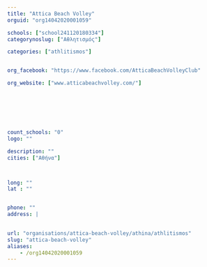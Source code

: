 ```yaml
---
title: "Attica Beach Volley"
orguid: "org14042020001059"

schools: ["school241120180334"]
categorynoslug: ["Αθλητισμός"]

categories: ["athlitismos"]


org_facebook: "https://www.facebook.com/AtticaBeachVolleyClub"

org_website: ["www.atticabeachvolley.com/"]







count_schools: "0"
logo: ""

description: ""
cities: ["Αθήνα"]



long: ""
lat : ""


phone: ""
address: |
    

url: "organisations/attica-beach-volley/athina/athlitismos"
slug: "attica-beach-volley"
aliases:
    - /org14042020001059
---
```



